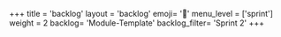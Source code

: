 +++
title = 'backlog'
layout = 'backlog'
emoji= '🥞'
menu_level = ['sprint']
weight = 2
backlog= 'Module-Template'
backlog_filter= 'Sprint 2'
+++
